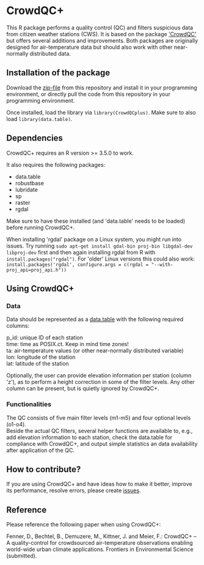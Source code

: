 # CrowdQC+

This R package performs a quality control (QC) and filters suspicious data from citizen weather stations (CWS). It is based on the package <a href="http://dx.doi.org/10.14279/depositonce-6740.3">'CrowdQC'</a> but offers several additions and improvements. Both packages are originally designed for air-temperature data but should also work with other near-normally distributed data.

## Installation of the package
Download the <a href="https://github.com/dafenner/CrowdQCplus/archive/refs/heads/master.zip">zip-file</a> from this repository and install it in your programming environment, or directly pull the code from this repository in your programming environment.

Once installed, load the library via `library(CrowdQCplus)`. Make sure to also load `library(data.table)`.

## Dependencies
CrowdQC+ requires an R version >= 3.5.0 to work.

It also requires the following packages: 
- data.table
- robustbase
- lubridate
- sp
- raster
- rgdal

Make sure to have these installed (and 'data.table' needs to be loaded) before running CrowdQC+.

When installing 'rgdal' package on a Linux system, you might run into issues. Try running `sudo apt-get install gdal-bin proj-bin libgdal-dev libproj-dev` first and then again installing rgdal from R with `install.packages("rgdal")`. For 'older' Linux versions this could also work: `install.packages('rgdal', configure.args = c(rgdal = "--with-proj_api=proj_api.h"))`

## Using CrowdQC+
### Data
Data should be represented as a <a href="https://CRAN.R-project.org/package=data.table">data.table</a>  with the following required columns:

p_id: unique ID of each station<br>
time: time as POSIX.ct. Keep in mind time zones!<br>
ta: air-temperature values (or other near-normally distributed variable)<br>
lon: longitude of the station<br>
lat: latitude of the station<br>

Optionally, the user can provide elevation information per station (column 'z'), as to perform a height correction in some of the filter levels.
Any other column can be present, but is quietly ignored by CrowdQC+.

### Functionalities
The QC consists of five main filter levels (m1-m5) and four optional levels (o1-o4).<br>
Beside the actual QC filters, several helper functions are available to, e.g., add elevation information to each station, check the data.table for compliance with CrowdQC+, and output simple statistics an data availability after application of the QC.

## How to contribute?
If you are using CrowdQC+ and have ideas how to make it better, improve its performance, resolve errors, please create <a href="https://github.com/dafenner/CrowdQCplus/issues">issues</a>.

## Reference
Please reference the following paper when using CrowdQC+:

Fenner, D., Bechtel, B., Demuzere, M., Kittner, J. and Meier, F.: CrowdQC+ – A quality-control for crowdsourced air-temperature observations enabling world-wide urban climate applications. Frontiers in Environmental Science (submitted).

